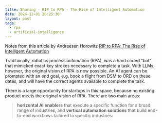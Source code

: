 ```yaml
---
title: Sharing - RIP to RPA - The Rise of Intelligent Automation
date: 2024-12-01 20:25:30
layout: post
tags:
  - rpa
  - artificial-intelligence
---
```


Notes from this article by Andreesen Horowitz [RIP to RPA: The Rise of Intelligent Automation](https://a16z.com/rip-to-rpa-the-rise-of-intelligent-automation/)

Traditionally, robotics process automation (RPA), was a hard coded "bot" that mimicked exact key strokes necessary to complete a task. With LLMs, however, the original vision of RPA is now possible. An AI agent can be prompted with an end goal, e.g. book a flight from DSM to ORD on these dates, and will have the correct agents available to complete the task.

There is a large opportunity for startups in this space, because no existing product meets the original vision of RPA. There are two main areas:

> **horizontal AI enablers** that execute a specific function for a broad range of industries, and **vertical automation solutions** that build end-to-end workflows tailored to specific industries.
